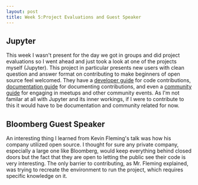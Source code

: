 ```yaml
---
layout: post
title: Week 5:Project Evaluations and Guest Speaker
---
```


## Jupyter
This week I wasn't present for the day we got in groups and did project evaluations so I went ahead and just took a look at one of the projects myself (Jupyter). This project in particular presents new users with clean question and answer format on contributing to make beginners of open source feel welcomed. They have a [developer guide](https://jupyter.readthedocs.io/en/latest/developer-docs/index.html#developer-guide) for code contributions, [documentation guide](https://jupyter.readthedocs.io/en/latest/contrib_docs/index.html#documentation-guide) for documenting contributions, and even a [community guide](https://jupyter.readthedocs.io/en/latest/community/content-community.html#community-guide) for engaging in meetups and other community events. As I'm not familar at all with Jupyter and its inner workings, if I were to contribute to this it would have to be documentation and community related for now.

## Bloomberg Guest Speaker
An interesting thing I learned from Kevin Fleming's talk was how his company utilized open source. I thought for sure any private company, especially a large one like Bloomberg, would keep everything behind closed doors but the fact that they are open to letting the public see their code is very interesting. The only barrier to contributing, as Mr. Fleming explained, was trying to recreate the environment to run the project, which requires specific knowledge on it. 
